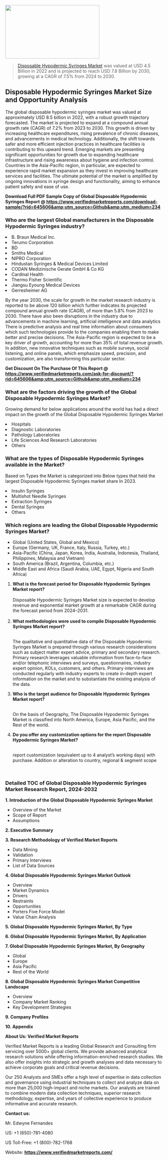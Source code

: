 
<img src="https://ffe5etoiles.com/wp-content/uploads/2024/12/MST1-300x171.png" alt="" width="300" height="171" class="alignnone size-medium wp-image-20088" /><blockquote><p><p><a href="https://www.verifiedmarketreports.com/download-sample/?rid=645606&utm_source=Github&utm_medium=234" target="_blank">Disposable Hypodermic Syringes Market</a> was valued at USD 4.5 Billion in 2022 and is projected to reach USD 7.8 Billion by 2030, growing at a CAGR of 7.5% from 2024 to 2030.</p></blockquote><p><h2>Disposable Hypodermic Syringes Market Size and Opportunity Analysis</h2> The global disposable hypodermic syringes market was valued at approximately USD 8.5 billion in 2022, with a robust growth trajectory forecasted. The market is projected to expand at a compound annual growth rate (CAGR) of 7.2% from 2023 to 2030. This growth is driven by increasing healthcare expenditures, rising prevalence of chronic diseases, and advancements in medical technology. Additionally, the shift towards safer and more efficient injection practices in healthcare facilities is contributing to this upward trend. Emerging markets are presenting significant opportunities for growth due to expanding healthcare infrastructure and rising awareness about hygiene and infection control. Countries in the Asia-Pacific region, in particular, are expected to experience rapid market expansion as they invest in improving healthcare services and facilities. The ultimate potential of the market is amplified by ongoing innovations in syringe design and functionality, aiming to enhance patient safety and ease of use. </p><p class=""><strong>Download Full PDF Sample Copy of Global Disposable Hypodermic Syringes Report @ <a href="https://www.verifiedmarketreports.com/download-sample/?rid=645606&amp;utm_source=Github&amp;utm_medium=234" target="_blank">https://www.verifiedmarketreports.com/download-sample/?rid=645606&amp;utm_source=Github&amp;utm_medium=234</a></strong></p><h3 id="" class="">Who are the largest Global manufacturers in the Disposable Hypodermic Syringes industry?</h3><p><li>B. Braun Medical Inc.</li><li> Terumo Corporation</li><li> BD</li><li> Smiths Medical</li><li> NIPRO Corporation</li><li> Hindustan Syringes & Medical Devices Limited</li><li> CODAN Medizinische Gerate GmbH & Co KG</li><li> Cardinal Health</li><li> Thermo Fisher Scientific</li><li> Jiangsu Eyoung Medical Devices</li><li> Gerresheimer AG</li></p><div class=""><div class="" dir="" data-message-author-role="" data-message-id="" data-message-model-slug=""><div class=""><div class=""><div class=""><div class="" dir="" data-message-author-role="" data-message-id="" data-message-model-slug=""><div class=""><div class=""><p>By the year 2030, the scale for growth in the market research industry is reported to be above 120 billion which further indicates its projected compound annual growth rate (CAGR), of more than 5.8% from 2023 to 2030. There have also been disruptions in the industry due to advancements in machine learning, artificial intelligence and data analytics There is predictive analysis and real time information about consumers which such technologies provide to the companies enabling them to make better and precise decisions. The Asia-Pacific region is expected to be a key driver of growth, accounting for more than 35% of total revenue growth. In addition, new innovative techniques such as mobile surveys, social listening, and online panels, which emphasize speed, precision, and customization, are also transforming this particular sector.</p><p><strong>Get Discount On The Purchase Of This Report @&nbsp; <a href="https://www.verifiedmarketreports.com/ask-for-discount/?rid=645606&amp;utm_source=Github&amp;utm_medium=234" target="_blank">https://www.verifiedmarketreports.com/ask-for-discount/?rid=645606&amp;utm_source=Github&amp;utm_medium=234</a></strong></p></div></div></div></div></div></div></div></div><h3 id="" class="">What are the factors driving the growth of the Global Disposable Hypodermic Syringes Market?</h3><p id="" class="">Growing demand for below applications around the world has had a direct impact on the growth of the Global Disposable Hypodermic Syringes Market</p><p id="" class=""><li>Hospitals</li><li> Diagnostic Laboratories</li><li> Pathology Laboratories</li><li> Life Sciences And Research Laboratories</li><li> Others</li></p><h3 id="" class="">What are the types of Disposable Hypodermic Syringes available in the Market?</h3><p id="" class="">Based on Types the Market is categorized into Below types that held the largest Disposable Hypodermic Syringes market share In 2023.</p><p id="" class=""><li>Insulin Syringes</li><li> Multishot Needle Syringes</li><li> Extraction Syringes</li><li> Dental Syringes</li><li> Others</li></p><h3 id="" class="">Which regions are leading the Global Disposable Hypodermic Syringes Market?</h3><ul><li>Global (United States, Global and Mexico)</li><li>Europe (Germany, UK, France, Italy, Russia, Turkey, etc.)</li><li>Asia-Pacific (China, Japan, Korea, India, Australia, Indonesia, Thailand, Philippines, Malaysia and Vietnam)</li><li>South America (Brazil, Argentina, Columbia, etc.)</li><li>Middle East and Africa (Saudi Arabia, UAE, Egypt, Nigeria and South Africa)</li></ul><p><ol><li><strong>What is the forecast period for Disposable Hypodermic Syringes Market report?<br /></strong><br /><span data-sheets-root="1" data-sheets-value="{&quot;1&quot;:2,&quot;2&quot;:&quot;XXXX size is expected to develop revenue and exponential market growth at a remarkable CAGR during the forecast period from 2024&ndash;2030.&quot;}" data-sheets-userformat="{&quot;2&quot;:12674,&quot;4&quot;:{&quot;1&quot;:2,&quot;2&quot;:16776960},&quot;10&quot;:2,&quot;11&quot;:0,&quot;15&quot;:&quot;Arial&quot;,&quot;16&quot;:12}">Disposable Hypodermic Syringes Market size is expected to develop revenue and exponential market growth at a remarkable CAGR during the forecast period from 2024&ndash;2031.</span><br /><br /></li><li><strong>What methodologies were used to compile Disposable Hypodermic Syringes Market report?<br /><br /></strong><p>The qualitative and quantitative data of the&nbsp;Disposable Hypodermic Syringes Market is prepared through various research considerations such as subject matter expert advice, primary and secondary research. Primary research leverages valuable information from face-to-face and/or telephonic interviews and surveys, questionnaires, industry expert opinion, KOLs, customers, and others. Primary interviews are conducted regularly with industry experts to create in-depth expert information on the market and to substantiate the existing analysis of the data.&nbsp;</p></li><li><strong>Who is the target audience for Disposable Hypodermic Syringes Market report?<br /><br /></strong><p>On the basis of Geography, The&nbsp;Disposable Hypodermic Syringes Market is classified into North America, Europe, Asia Pacific, and the Rest of the world.</p></li><li><strong>Do you offer any customization options for the report Disposable Hypodermic Syringes Market?<br /><br /></strong><p>report customization (equivalent up to 4 analyst&rsquo;s working days) with purchase. Addition or alteration to country, regional &amp; segment scope</p><p>&nbsp;</p></li></ol></p><h3 id="" class="">Detailed TOC of Global Disposable Hypodermic Syringes Market Research Report, 2024-2032</h3><p id="" class=""><strong>1. Introduction of the Global Disposable Hypodermic Syringes Market</strong></p><ul><li>Overview of the Market</li><li>Scope of Report</li><li>Assumptions</li></ul><p id="" class=""><strong>2. Executive Summary</strong></p><p id="" class=""><strong>3. Research Methodology of&nbsp;Verified Market Reports</strong></p><ul><li>Data Mining</li><li>Validation</li><li>Primary Interviews</li><li>List of Data Sources</li></ul><p id="" class=""><strong>4. Global Disposable Hypodermic Syringes Market Outlook</strong></p><ul><li>Overview</li><li>Market Dynamics</li><li>Drivers</li><li>Restraints</li><li>Opportunities</li><li>Porters Five Force Model</li><li>Value Chain Analysis</li></ul><p id="" class=""><strong>5. Global Disposable Hypodermic Syringes Market, By&nbsp;Type</strong></p><p id="" class=""><strong>6. Global Disposable Hypodermic Syringes Market, By Application</strong></p><p id="" class=""><strong>7. Global Disposable Hypodermic Syringes Market, By Geography</strong></p><ul><li>Global</li><li>Europe</li><li>Asia Pacific</li><li>Rest of the World</li></ul><p id="" class=""><strong>8. Global Disposable Hypodermic Syringes Market Competitive Landscape</strong></p><ul><li>Overview</li><li>Company Market Ranking</li><li>Key Development Strategies</li></ul><p id="" class=""><strong>9. Company Profiles</strong></p><p id="" class=""><strong>10. Appendix</strong></p><p id="" class=""><strong>About Us: Verified Market Reports</strong></p><p id="" class="">Verified Market Reports is a leading Global Research and Consulting firm servicing over 5000+ global clients. We provide advanced analytical research solutions while offering information-enriched research studies. We also offer insights into strategic and growth analyses and data necessary to achieve corporate goals and critical revenue decisions.</p><p id="" class="">Our 250 Analysts and SMEs offer a high level of expertise in data collection and governance using industrial techniques to collect and analyze data on more than 25,000 high-impact and niche markets. Our analysts are trained to combine modern data collection techniques, superior research methodology, expertise, and years of collective experience to produce informative and accurate research.</p><p id="" class=""><strong>Contact us:</strong></p><p id="" class="">Mr. Edwyne Fernandes</p><p id="" class="">US: +1 (650)-781-4080</p><p id="" class="">US Toll-Free: +1 (800)-782-1768</p><p id="" class="">Website: <a target="" data-test-app-aware-link=""><strong>https://www.verifiedmarketreports.com/</strong></a></p>
